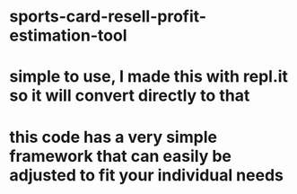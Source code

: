 # sports-card-resell-profit-estimation-tool
# simple to use, I made this with repl.it so it will convert directly to that
# this code has a very simple framework that can easily be adjusted to fit your individual needs
